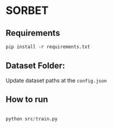 # SORBET

## Requirements
```xml
pip install -r requirements.txt
```
## Dataset Folder:
Update dataset paths at the ```config.json```

## How to run
```python

python src/train.py

```

